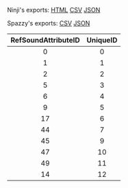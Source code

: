Ninji's exports: [HTML](https://wuffs.org/acnh/bcsv_140/html/SoundAttributeForPlacement.html) [CSV](https://wuffs.org/acnh/bcsv_140/csv/SoundAttributeForPlacement.csv) [JSON](https://wuffs.org/acnh/bcsv_140/json/SoundAttributeForPlacement.json)

Spazzy's exports: [CSV](https://github.com/McSpazzy/acnh-csv/blob/master/SoundAttributeForPlacement.csv) [JSON](https://github.com/McSpazzy/acnh-json/blob/master/SoundAttributeForPlacement.json)

| RefSoundAttributeID | UniqueID |
|:--:|:--:|
| 0 | 0 | 
| 1 | 1 | 
| 2 | 2 | 
| 5 | 3 | 
| 6 | 4 | 
| 9 | 5 | 
| 17 | 6 | 
| 44 | 7 | 
| 45 | 9 | 
| 47 | 10 | 
| 49 | 11 | 
| 14 | 12 | 
